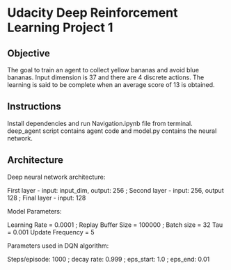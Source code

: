 # Udacity Deep Reinforcement Learning Project 1


## Objective

The goal to train an agent to collect yellow bananas and avoid blue bananas. Input dimension is 37 and there are 4 discrete actions. The learning is said to be complete when an average score of 13 is obtained.

## Instructions

Install dependencies and run Navigation.ipynb file from terminal. deep_agent script contains agent code and model.py contains the neural network.

## Architecture

Deep neural network architecture:

First layer - input: input_dim, output: 256 ; Second layer - input: 256, output 128 ; Final layer - input: 128

Model Parameters:

Learning Rate = 0.0001 ; Replay Buffer Size = 100000 ; Batch size = 32 
Tau = 0.001 
Update Frequency = 5    

Parameters used in DQN algorithm:

Steps/episode: 1000 ; decay rate: 0.999 ; eps_start: 1.0 ; eps_end: 0.01





